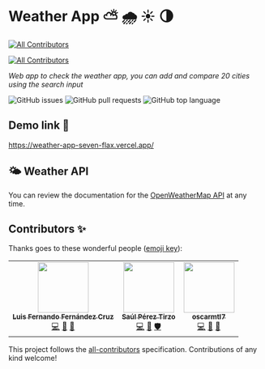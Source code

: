 # Weather App ⛅️ 🌧️ ☀️ 🌗
<!-- ALL-CONTRIBUTORS-BADGE:START - Do not remove or modify this section -->
[![All Contributors](https://img.shields.io/badge/all_contributors-3-orange.svg?style=flat-square)](#contributors-)
<!-- ALL-CONTRIBUTORS-BADGE:END -->
<!-- ALL-CONTRIBUTORS-BADGE:START - Do not remove or modify this section -->
[![All Contributors](https://img.shields.io/badge/all_contributors-1-orange.svg?style=flat-square)](#contributors-)
<!-- ALL-CONTRIBUTORS-BADGE:END -->

_Web app to check the weather app, you can add and compare 20 cities using the search input_

![GitHub issues](https://img.shields.io/github/issues/fernandoox/weather-app)
![GitHub pull requests](https://img.shields.io/github/issues-pr/fernandoox/weather-app)
![GitHub top language](https://img.shields.io/github/languages/top/fernandoox/weather-app)

## Demo link 🚀
https://weather-app-seven-flax.vercel.app/

## 🌤️ Weather API
You can review the documentation for the [OpenWeatherMap API](https://openweathermap.org/api) at any time.

## Contributors ✨

Thanks goes to these wonderful people ([emoji key](https://allcontributors.org/docs/en/emoji-key)):

<!-- ALL-CONTRIBUTORS-LIST:START - Do not remove or modify this section -->
<!-- prettier-ignore-start -->
<!-- markdownlint-disable -->
<table>
  <tr>
    <td align="center"><a href="https://github.com/fernandoox"><img src="https://avatars.githubusercontent.com/u/43055981?v=4?s=100" width="100px;" alt=""/><br /><sub><b>Luis Fernando Fernández Cruz</b></sub></a><br /><a href="https://github.com/fernandoox/weather-app/commits?author=fernandoox" title="Code">💻</a> <a href="https://github.com/fernandoox/weather-app/commits?author=fernandoox" title="Documentation">📖</a> <a href="#tool-fernandoox" title="Tools">🔧</a></td>
    <td align="center"><a href="https://github.com/ticsaul"><img src="https://avatars.githubusercontent.com/u/7355870?v=4?s=100" width="100px;" alt=""/><br /><sub><b>Saúl Pérez Tirzo</b></sub></a><br /><a href="https://github.com/fernandoox/weather-app/commits?author=ticsaul" title="Code">💻</a> <a href="#data-ticsaul" title="Data">🔣</a> <a href="#security-ticsaul" title="Security">🛡️</a></td>
    <td align="center"><a href="https://github.com/oscarmtl7"><img src="https://avatars.githubusercontent.com/u/74276985?v=4?s=100" width="100px;" alt=""/><br /><sub><b>oscarmtl7</b></sub></a><br /><a href="https://github.com/fernandoox/weather-app/commits?author=oscarmtl7" title="Code">💻</a> <a href="#research-oscarmtl7" title="Research">🔬</a> <a href="#design-oscarmtl7" title="Design">🎨</a></td>
  </tr>
</table>

<!-- markdownlint-restore -->
<!-- prettier-ignore-end -->

<!-- ALL-CONTRIBUTORS-LIST:END -->

This project follows the [all-contributors](https://github.com/all-contributors/all-contributors) specification. Contributions of any kind welcome!